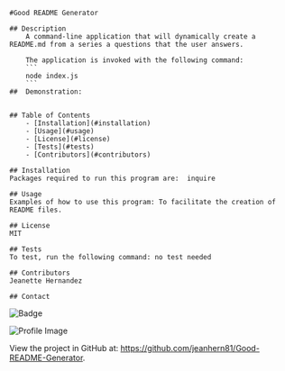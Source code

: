 
    #Good README Generator 
    
    ## Description
        A command-line application that will dynamically create a README.md from a series a questions that the user answers. 
        
        The application is invoked with the following command: 
        ``` 
        node index.js 
        ```
    ##  Demonstration:

    
    ## Table of Contents
        - [Installation](#installation)
        - [Usage](#usage)
        - [License](#license)
        - [Tests](#tests)
        - [Contributors](#contributors)

    ## Installation
    Packages required to run this program are:  inquire
    
    ## Usage
    Examples of how to use this program: To facilitate the creation of README files.

    ## License
    MIT

    ## Tests
    To test, run the following command: no test needed

    ## Contributors
    Jeanette Hernandez

    ## Contact
    
![Badge](https://img.shields.io/badge/Github-jeanhern81-4cbbb9) 
    
![Profile Image](https://github.com/jeanhern81.png?size=60)
    
View the project in GitHub at: https://github.com/jeanhern81/Good-README-Generator.